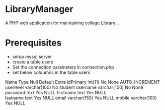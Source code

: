 # LibraryManager
A PHP web application for maintaining collage Library...


# Prerequisites

- setup mysql server
- create a table users
- Set the connection parameters in connection.php
- set below coloumns in the table users

Name			Type					Null	Default			Extra
idPrimary		int(11)					No		None			AUTO_INCREMENT
userlevel		varchar(100)			No		student	
username		varchar(100)			No		None	
password		text					Yes		NULL
firstname		text					Yes		NULL	
lastname		text					Yes		NULL
email			varchar(150)			Yes		NULL
mobile			varchar(100)			Yes		NULL	